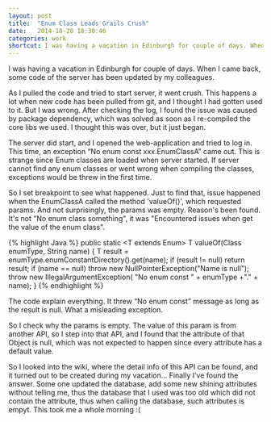 ```yaml
---
layout: post
title:  "Enum Class Leads Grails Crush"
date:   2014-10-20 18:30:46
categories: work
shortcut: I was having a vacation in Edinburgh for couple of days. When I came back...
---
```

I was having a vacation in Edinburgh for couple of days. When I came back, some code of the server has been updated by my colleagues. 

As I pulled the code and tried to start server, it went crush. This happens a lot when new code has been pulled from git, and I thought I had gotten used to it. But I was wrong. After checking the log, I found the issue was caused by package dependency, which was solved as soon as I re-compiled the core libs we used. I thought this was over, but it just began.

The server did start, and I opened the web-application and tried to log in. This time, an exception “No enum const xxx.EnumClassA” came out. This is strange since Enum classes are loaded when server started. If server cannot find any enum classes or went wrong when compiling the classes, exceptions would be threw in the first time.

So I set breakpoint to see what happened. Just to find that, issue happened when the EnumClassA called the method 'valueOf()', which requested params. And not surprisingly, the params was empty. Reason's been found. It's not "No enum class something", it was "Encountered issues when get the value of the enum class".

{% highlight Java %}
public static <T extends Enum<T>> T valueOf(Class<T> enumType, String name) {
        T result = enumType.enumConstantDirectory().get(name);
        if (result != null)
            return result;
        if (name == null)
            throw new NullPointerException("Name is null");
        throw new IllegalArgumentException(
            "No enum const " + enumType +"." + name);
    }
{% endhighlight %}

The code explain everything. It threw “No enum const” message as long as the result is null. What a misleading exception.

So I check why the params is empty. The value of this param is from another API, so I step into that API, and I found that the attribute of that Object is null, which was not expected to happen since every attribute has a default value.

So I looked into the wiki, where the detail info of this API can be found, and it turned out to be created during my vacation... Finally I’ve found the answer. Some one updated the database, add some new shining attributes without telling me, thus the database that I used was too old which did not contain the attribute, thus when calling the database, such attributes is empyt. This took me a whole morning :(
